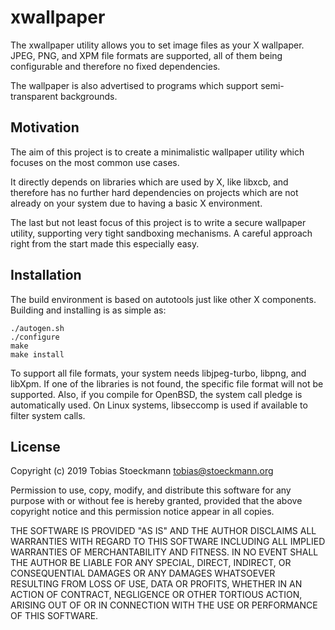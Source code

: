 # xwallpaper

The xwallpaper utility allows you to set image files as your X wallpaper.
JPEG, PNG, and XPM file formats are supported, all of them being configurable
and therefore no fixed dependencies.

The wallpaper is also advertised to programs which support semi-transparent
backgrounds.

## Motivation

The aim of this project is to create a minimalistic wallpaper utility which
focuses on the most common use cases.

It directly depends on libraries which are used by X, like libxcb, and
therefore has no further hard dependencies on projects which are not already
on your system due to having a basic X environment.

The last but not least focus of this project is to write a secure wallpaper
utility, supporting very tight sandboxing mechanisms. A careful approach right
from the start made this especially easy.

## Installation

The build environment is based on autotools just like other X components.
Building and installing is as simple as:

    ./autogen.sh
    ./configure
    make
    make install

To support all file formats, your system needs libjpeg-turbo, libpng, and
libXpm. If one of the libraries is not found, the specific file format will
not be supported. Also, if you compile for OpenBSD, the system call pledge
is automatically used. On Linux systems, libseccomp is used if available to
filter system calls.

## License

Copyright (c) 2019 Tobias Stoeckmann <tobias@stoeckmann.org>

Permission to use, copy, modify, and distribute this software for any
purpose with or without fee is hereby granted, provided that the above
copyright notice and this permission notice appear in all copies.

THE SOFTWARE IS PROVIDED "AS IS" AND THE AUTHOR DISCLAIMS ALL WARRANTIES
WITH REGARD TO THIS SOFTWARE INCLUDING ALL IMPLIED WARRANTIES OF
MERCHANTABILITY AND FITNESS. IN NO EVENT SHALL THE AUTHOR BE LIABLE FOR
ANY SPECIAL, DIRECT, INDIRECT, OR CONSEQUENTIAL DAMAGES OR ANY DAMAGES
WHATSOEVER RESULTING FROM LOSS OF USE, DATA OR PROFITS, WHETHER IN AN
ACTION OF CONTRACT, NEGLIGENCE OR OTHER TORTIOUS ACTION, ARISING OUT OF
OR IN CONNECTION WITH THE USE OR PERFORMANCE OF THIS SOFTWARE.

